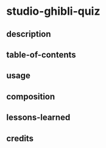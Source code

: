 # studio-ghibli-quiz

## description

## table-of-contents


## usage

## composition

## lessons-learned

## credits